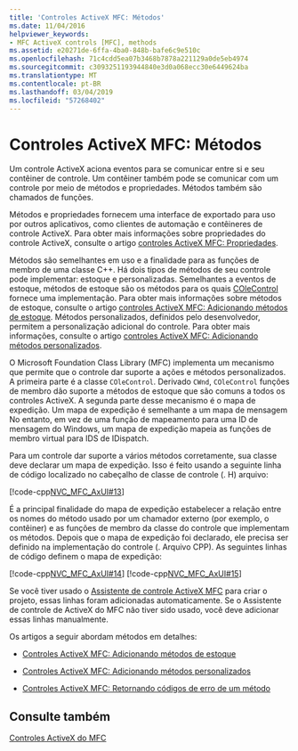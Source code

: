 ```yaml
---
title: 'Controles ActiveX MFC: Métodos'
ms.date: 11/04/2016
helpviewer_keywords:
- MFC ActiveX controls [MFC], methods
ms.assetid: e20271de-6ffa-4ba0-848b-bafe6c9e510c
ms.openlocfilehash: 71c4cdd5ea07b3468b7878a221129a0de5eb4974
ms.sourcegitcommit: c3093251193944840e3d0a068ecc30e6449624ba
ms.translationtype: MT
ms.contentlocale: pt-BR
ms.lasthandoff: 03/04/2019
ms.locfileid: "57268402"
---
```

# <a name="mfc-activex-controls-methods"></a>Controles ActiveX MFC: Métodos

Um controle ActiveX aciona eventos para se comunicar entre si e seu contêiner de controle. Um contêiner também pode se comunicar com um controle por meio de métodos e propriedades. Métodos também são chamados de funções.

Métodos e propriedades fornecem uma interface de exportado para uso por outros aplicativos, como clientes de automação e contêineres de controle ActiveX. Para obter mais informações sobre propriedades do controle ActiveX, consulte o artigo [controles ActiveX MFC: Propriedades](../mfc/mfc-activex-controls-properties.md).

Métodos são semelhantes em uso e a finalidade para as funções de membro de uma classe C++. Há dois tipos de métodos de seu controle pode implementar: estoque e personalizadas. Semelhantes a eventos de estoque, métodos de estoque são os métodos para os quais [COleControl](../mfc/reference/colecontrol-class.md) fornece uma implementação. Para obter mais informações sobre métodos de estoque, consulte o artigo [controles ActiveX MFC: Adicionando métodos de estoque](../mfc/mfc-activex-controls-adding-stock-methods.md). Métodos personalizados, definidos pelo desenvolvedor, permitem a personalização adicional do controle. Para obter mais informações, consulte o artigo [controles ActiveX MFC: Adicionando métodos personalizados](../mfc/mfc-activex-controls-adding-custom-methods.md).

O Microsoft Foundation Class Library (MFC) implementa um mecanismo que permite que o controle dar suporte a ações e métodos personalizados. A primeira parte é a classe `COleControl`. Derivado `CWnd`, `COleControl` funções de membro dão suporte a métodos de estoque que são comuns a todos os controles ActiveX. A segunda parte desse mecanismo é o mapa de expedição. Um mapa de expedição é semelhante a um mapa de mensagem No entanto, em vez de uma função de mapeamento para uma ID de mensagem do Windows, um mapa de expedição mapeia as funções de membro virtual para IDS de IDispatch.

Para um controle dar suporte a vários métodos corretamente, sua classe deve declarar um mapa de expedição. Isso é feito usando a seguinte linha de código localizado no cabeçalho de classe de controle (. H) arquivo:

[!code-cpp[NVC_MFC_AxUI#13](../mfc/codesnippet/cpp/mfc-activex-controls-methods_1.h)]

É a principal finalidade do mapa de expedição estabelecer a relação entre os nomes do método usado por um chamador externo (por exemplo, o contêiner) e as funções de membro da classe do controle que implementam os métodos. Depois que o mapa de expedição foi declarado, ele precisa ser definido na implementação do controle (. Arquivo CPP). As seguintes linhas de código definem o mapa de expedição:

[!code-cpp[NVC_MFC_AxUI#14](../mfc/codesnippet/cpp/mfc-activex-controls-methods_2.cpp)]
[!code-cpp[NVC_MFC_AxUI#15](../mfc/codesnippet/cpp/mfc-activex-controls-methods_3.cpp)]

Se você tiver usado o [Assistente de controle ActiveX MFC](../mfc/reference/mfc-activex-control-wizard.md) para criar o projeto, essas linhas foram adicionadas automaticamente. Se o Assistente de controle de ActiveX do MFC não tiver sido usado, você deve adicionar essas linhas manualmente.

Os artigos a seguir abordam métodos em detalhes:

- [Controles ActiveX MFC: Adicionando métodos de estoque](../mfc/mfc-activex-controls-adding-stock-methods.md)

- [Controles ActiveX MFC: Adicionando métodos personalizados](../mfc/mfc-activex-controls-adding-custom-methods.md)

- [Controles ActiveX MFC: Retornando códigos de erro de um método](../mfc/mfc-activex-controls-returning-error-codes-from-a-method.md)

## <a name="see-also"></a>Consulte também

[Controles ActiveX do MFC](../mfc/mfc-activex-controls.md)
